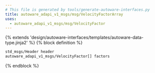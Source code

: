 ```yaml
---
# This file is generated by tools/generate-autoware-interfaces.py
title: autoware_adapi_v1_msgs/msg/VelocityFactorArray
uses:
  - autoware_adapi_v1_msgs/msg/VelocityFactor
---
```


{% extends 'design/autoware-interfaces/templates/autoware-data-type.jinja2' %}
{% block definition %}

```txt
std_msgs/Header header
autoware_adapi_v1_msgs/VelocityFactor[] factors
```

{% endblock %}
